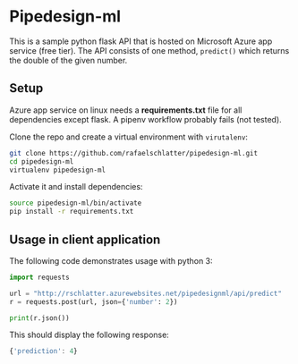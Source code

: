 # Pipedesign-ml

This is a sample python flask API that is hosted on Microsoft Azure app service (free tier). The API consists of one method, `predict()` which returns the double of the given number.

## Setup
Azure app service on linux needs a **requirements.txt** file for all dependencies except flask. A pipenv workflow probably fails (not tested).

Clone the repo and create a virtual environment with `virutalenv`:
````bash
git clone https://github.com/rafaelschlatter/pipedesign-ml.git
cd pipedesign-ml
virtualenv pipedesign-ml
````

Activate it and install dependencies:
````bash
source pipedesign-ml/bin/activate
pip install -r requirements.txt
````

## Usage in client application
The following code demonstrates usage with python 3:

````python
import requests

url = "http://rschlatter.azurewebsites.net/pipedesignml/api/predict"
r = requests.post(url, json={'number': 2})

print(r.json())
````

This should display the following response:
````javascript
{'prediction': 4}
````
